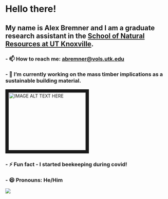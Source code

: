 # Hello there!

## My name is Alex Bremner and I am a graduate research assistant in the [School of Natural Resources at UT Knoxville](https://naturalresources.tennessee.edu/).

### - 📫 How to reach me: abremner@vols.utk.edu
### - 🌱 I’m currently working on the mass timber implications as a sustainable building material.
<a href="http://www.youtube.com/watch?feature=player_embedded&v=BknDpL70BS8
" target="_blank"><img src="http://img.youtube.com/vi/BknDpL70BS8/0.jpg" 
alt="IMAGE ALT TEXT HERE" width="240" height="180" border="10" /></a>
### - ⚡ Fun fact - I started beekeeping during covid!
### - 😄 Pronouns: He/Him


![](https://media1.giphy.com/media/3o6Zt481isNVuQI1l6/giphy.gif)
